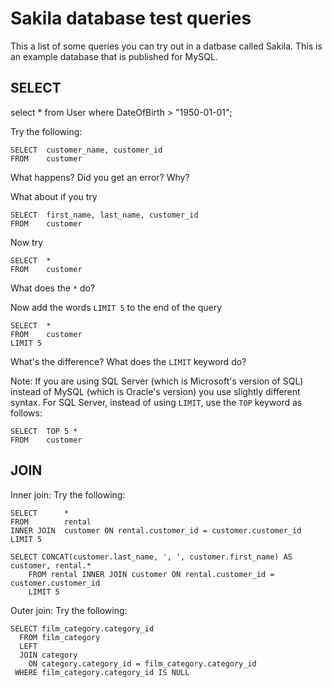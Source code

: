 # Sakila database test queries

This a list of some queries you can try out in a datbase called Sakila.
This is an example database that is published for MySQL.

## SELECT
select * from User where DateOfBirth > "1950-01-01";

Try the following:

```
SELECT  customer_name, customer_id
FROM    customer
```

What happens? Did you get an error? Why?

What about if you try
```
SELECT  first_name, last_name, customer_id
FROM    customer
```

Now try

```
SELECT  *
FROM    customer
```
What does the `*` do?

Now add the words `LIMIT 5` to the end of the query

```
SELECT  *
FROM    customer
LIMIT 5
```
What's the difference?
What does the `LIMIT` keyword do?

Note: If you are using SQL Server (which is Microsoft's version of SQL) instead of MySQL (which is Oracle's version) you use slightly different syntax. For SQL Server, instead of using `LIMIT`, use the `TOP` keyword as follows:
```
SELECT  TOP 5 *
FROM    customer
```

## JOIN

Inner join: Try the following:

```
SELECT      *
FROM        rental
INNER JOIN  customer ON rental.customer_id = customer.customer_id
LIMIT 5
```

```
SELECT CONCAT(customer.last_name, ', ', customer.first_name) AS customer, rental.*
    FROM rental INNER JOIN customer ON rental.customer_id = customer.customer_id
    LIMIT 5
```

Outer join: Try the following:

```
SELECT film_category.category_id  
  FROM film_category
  LEFT
  JOIN category
    ON category.category_id = film_category.category_id
 WHERE film_category.category_id IS NULL
 ```